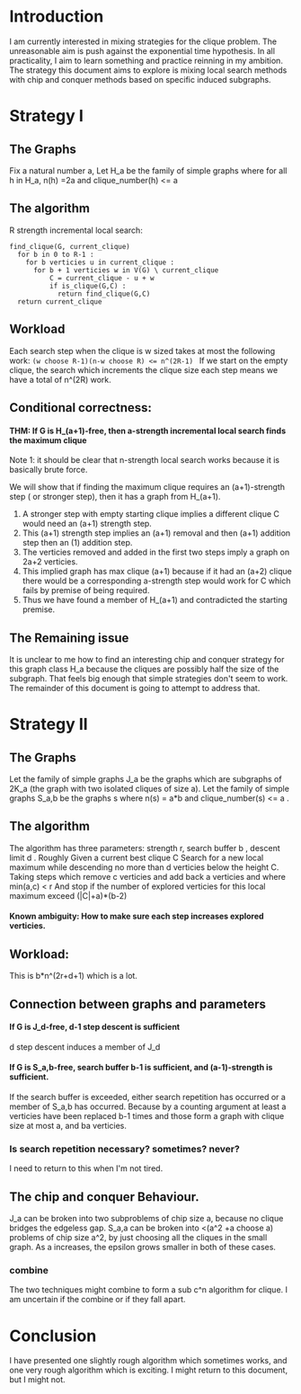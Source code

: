 # Introduction
I am currently interested in mixing strategies for the clique problem.
The unreasonable aim is push against the exponential time hypothesis.
In all practicality, I aim to learn something and practice reinning in my ambition.
The strategy this document aims to explore is mixing local search methods with chip and conquer methods based on specific induced subgraphs.
# Strategy I
## The Graphs
Fix a natural number a,
Let H_a be the family of simple graphs where
for all h in H_a, n(h) =2a and clique_number(h) <= a
## The algorithm
R strength incremental local search:
```
find_clique(G, current_clique)
  for b in 0 to R-1 :
    for b verticies u in current_clique :
      for b + 1 verticies w in V(G) \ current_clique
          C = current_clique - u + w
          if is_clique(G,C) :
            return find_clique(G,C)
  return current_clique
```
## Workload
Each search step when the clique is w sized takes at most the following work:
```(w choose R-1)(n-w choose R) <= n^(2R-1) ```
If we start on the empty clique, the search which increments the clique size each step means we have a total of n^(2R) work.

## Conditional correctness:
#### THM: If G is H_(a+1)-free, then a-strength incremental local search finds the maximum clique
Note 1: it should be clear that n-strength local search works because it is basically brute force.

We will show that if finding the maximum clique requires an (a+1)-strength step ( or stronger step), then it has a graph from H_(a+1).
1. A stronger step with empty starting clique implies a different clique C would need an (a+1) strength step.
2. This (a+1) strength step implies an (a+1) removal and then (a+1) addition step then an (1) addition step.
3. The verticies removed and added in the first two steps imply a graph on 2a+2 verticies.
4. This implied graph has max clique (a+1) because if it had an (a+2) clique there would be a corresponding a-strength step would work for C which fails by premise of being required.
5. Thus we have found a member of H_(a+1) and contradicted the starting premise.
## The Remaining issue
It is unclear to me how to find an interesting chip and conquer strategy for this graph class H_a
because the cliques are possibly half the size of the subgraph. 
That feels big enough that simple strategies don't seem to work.
The remainder of this document is going to attempt to address that.

# Strategy II
## The Graphs
Let the family of simple graphs J_a be the graphs which are subgraphs of 2K_a (the graph with two isolated cliques of size a).
Let the family of simple graphs S_a,b be the graphs s where n(s) = a*b and clique_number(s) <= a .
## The algorithm
The algorithm has three parameters: strength r, search buffer b , descent limit d . 
Roughly Given a current best clique C
Search for a new local maximum while descending no more than d verticies below the height C.
Taking steps which remove c verticies and add back a verticies and where min(a,c) < r
And stop if the number of explored verticies for this local maximum exceed (|C|+a)*(b-2)
#### Known ambiguity: How to make sure each step increases explored verticies.
## Workload:
This is b*n^(2r+d+1) which is a lot.
## Connection between graphs and parameters
#### If G is J_d-free, d-1 step descent is sufficient
d step descent induces a member of J_d
#### If G is S_a,b-free, search buffer b-1 is sufficient, and (a-1)-strength is sufficient.
If the search buffer is exceeded, either search repetition has occurred or a member of S_a,b has occurred.
Because by a counting argument at least a verticies have been replaced b-1 times and those form a graph with clique size at most a, and ba verticies.
### Is search repetition necessary? sometimes? never?
I need to return to this when I'm not tired.
## The chip and conquer Behaviour.
J_a can be broken into two subproblems of chip size a, because no clique bridges the edgeless gap.
S_a,a can be broken into <(a^2 +a choose a) problems of chip size a^2, by just choosing all the cliques in the small graph.
As a increases, the epsilon grows smaller in both of these cases.
### combine
The two techniques might combine to form a sub c^n algorithm for clique.
I am uncertain if the combine or if they fall apart.
# Conclusion
I have presented one slightly rough algorithm which sometimes works, 
and one very rough algorithm which is exciting.
I might return to this document, but I might not.
